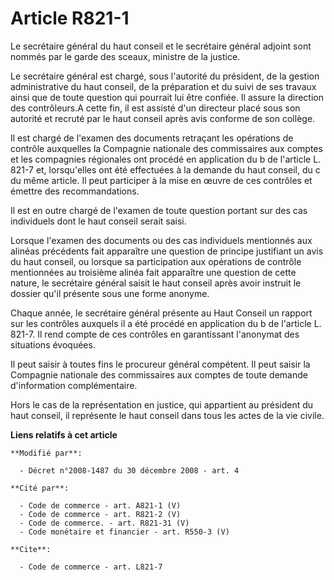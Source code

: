 # Article R821-1

Le secrétaire général du haut conseil et le secrétaire général adjoint sont nommés par le garde des sceaux, ministre de la
justice. 

Le secrétaire général est chargé, sous l'autorité du président, de la gestion administrative du haut conseil, de la
préparation et du suivi de ses travaux ainsi que de toute question qui pourrait lui être confiée. Il assure la direction des
contrôleurs.A cette fin, il est assisté d'un directeur placé sous son autorité et recruté par le haut conseil après avis
conforme de son collège. 

Il est chargé de l'examen des documents retraçant les opérations de contrôle auxquelles la Compagnie nationale des
commissaires aux comptes et les compagnies régionales ont procédé en application du b de l'article L. 821-7 et, lorsqu'elles
ont été effectuées à la demande du haut conseil, du c du même article. Il peut participer à la mise en œuvre de ces contrôles
et émettre des recommandations. 

Il est en outre chargé de l'examen de toute question portant sur des cas individuels dont le haut conseil serait saisi. 

Lorsque l'examen des documents ou des cas individuels mentionnés aux alinéas précédents fait apparaître une question de
principe justifiant un avis du haut conseil, ou lorsque sa participation aux opérations de contrôle mentionnées au troisième
alinéa fait apparaître une question de cette nature, le secrétaire général saisit le haut conseil après avoir instruit le
dossier qu'il présente sous une forme anonyme. 

Chaque année, le secrétaire général présente au Haut Conseil un rapport sur les contrôles auxquels il a été procédé en
application du b de l'article L. 821-7. Il rend compte de ces contrôles en garantissant l'anonymat des situations évoquées. 

Il peut saisir à toutes fins le procureur général compétent. Il peut saisir la Compagnie nationale des commissaires aux
comptes de toute demande d'information complémentaire. 

Hors le cas de la représentation en justice, qui appartient au président du haut conseil, il représente le haut conseil dans
tous les actes de la vie civile.

**Liens relatifs à cet article**

	**Modifié par**:

	  - Décret n°2008-1487 du 30 décembre 2008 - art. 4

	**Cité par**:

	  - Code de commerce - art. A821-1 (V)
	  - Code de commerce - art. R821-2 (V)
	  - Code de commerce. - art. R821-31 (V)
	  - Code monétaire et financier - art. R550-3 (V)

	**Cite**:

	  - Code de commerce - art. L821-7
